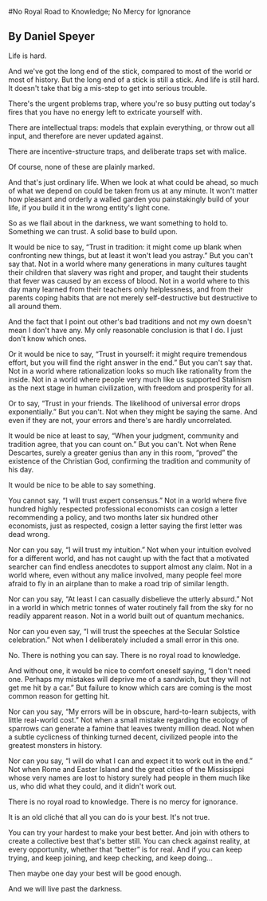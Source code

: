 #No Royal Road to Knowledge; No Mercy for Ignorance
## By Daniel Speyer

Life is hard.

And we've got the long end of the stick, compared to most of the world or most of history.  But the long end of a stick is still a stick.  And life is still hard.  It doesn't take that big a mis-step to get into serious trouble.

There's the urgent problems trap, where you're so busy putting out today's fires that you have no energy left to extricate yourself with.

There are intellectual traps: models that explain everything, or throw out all input, and therefore are never updated against.
  
There are incentive-structure traps, and deliberate traps set with malice.

Of course, none of these are plainly marked.

And that's just ordinary life.  When we look at what could be ahead, so much of what we depend on could be taken from us at any minute.  It won't matter how pleasant and orderly a walled garden you painstakingly build of your life, if you build it in the wrong entity's light cone.

So as we flail about in the darkness, we want something to hold to.  Something we can trust.  A solid base to build upon.

It would be nice to say, “Trust in tradition: it might come up blank when confronting new things, but at least it won't lead you astray.” But you can't say that. Not in a world where many generations in many cultures taught their children that slavery was right and proper, and taught their students that fever was caused by an excess of blood. Not in a world where to this day many learned from their teachers only helplessness, and from their parents coping habits that are not merely self-destructive but destructive to all around them.

And the fact that I point out other's bad traditions and not my own doesn't mean I don't have any. My only reasonable conclusion is that I do. I just don't know which ones.

Or it would be nice to say, “Trust in yourself: it might require tremendous effort, but you will find the right answer in the end.” But you can't say that. Not in a world where rationalization looks so much like rationality from the inside. Not in a world where people very much like us supported Stalinism as the next stage in human civilization, with freedom and prosperity for all.

Or to say, “Trust in your friends. The likelihood of universal error drops exponentially.” But you can't. Not when they might be saying the same. And even if they are not, your errors and there's are hardly uncorrelated.

It would be nice at least to say, “When your judgment, community and tradition agree, that you can count on.” But you can't. Not when Rene Descartes, surely a greater genius than any in this room, “proved” the existence of the Christian God, confirming the tradition and community of his day.

It would be nice to be able to say something.

You cannot say, “I will trust expert consensus.” Not in a world where five hundred highly respected professional economists can cosign a letter recommending a policy, and two months later six hundred other economists, just as respected, cosign a letter saying the first letter was dead wrong.

Nor can you say, “I will trust my intuition.” Not when your intuition evolved for a different world, and has not caught up with the fact that a motivated searcher can find endless anecdotes to support almost any claim. Not in a world where, even without any malice involved, many people feel more afraid to fly in an airplane than to make a road trip of similar length.

Nor can you say, “At least I can casually disbelieve the utterly absurd.”  Not in a world in which metric tonnes of water routinely fall from the sky for no readily apparent reason.  Not in a world built out of quantum mechanics.

Nor can you even say, “I will trust the speeches at the Secular Solstice celebration.” Not when I deliberately included a small error in this one.

No. There is nothing you can say. There is no royal road to knowledge.

And without one, it would be nice to comfort oneself saying, “I don't need one. Perhaps my mistakes will deprive me of a sandwich, but they will not get me hit by a car.” But failure to know which cars are coming is the most common reason for getting hit.

Nor can you say, “My errors will be in obscure, hard-to-learn subjects, with little real-world cost.” Not when a small mistake regarding the ecology of sparrows can generate a famine that leaves twenty million dead. Not when a subtle cyclicness of thinking turned decent, civilized people into the greatest monsters in history.

Nor can you say, “I will do what I can and expect it to work out in the end.” Not when Rome and Easter Island and the great cities of the Mississippi whose very names are lost to history surely had people in them much like us, who did what they could, and it didn't work out.

There is no royal road to knowledge. There is no mercy for ignorance.

It is an old cliché that all you can do is your best. It's not true.

You can try your hardest to make your best better. And join with others to create a collective best that's better still. You can check against reality, at every opportunity, whether that “better” is for real. And if you can keep trying, and keep joining, and keep checking, and keep doing...

Then maybe one day your best will be good enough.

And we will live past the darkness.
